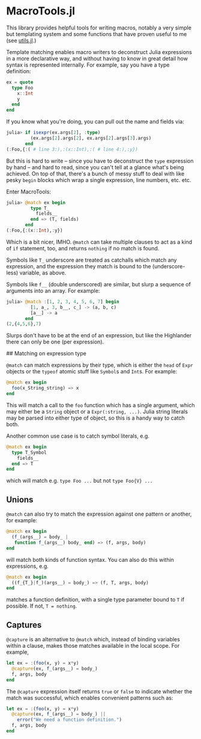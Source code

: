 # MacroTools.jl

This library provides helpful tools for writing macros, notably a very simple
but templating system and some functions that have proven useful to me (see
[utils.jl](src/utils.jl).)

Template matching enables macro writers to deconstruct Julia
expressions in a more declarative way, and without having to know in
great detail how syntax is represented internally. For example, say you
have a type definition:

```julia
ex = quote
  type Foo
    x::Int
    y
  end
end
```

If you know what you're doing, you can pull out the name and fields via:

```julia
julia> if isexpr(ex.args[2], :type)
         (ex.args[2].args[2], ex.args[2].args[3].args)
       end
(:Foo,{:( # line 3:),:(x::Int),:( # line 4:),:y})
```

But this is hard to write – since you have to deconstruct the `type`
expression by hand – and hard to read, since you can't tell at a glance
what's being achieved. On top of that, there's a bunch of messy stuff to
deal with like pesky `begin` blocks which wrap a single expression, line
numbers, etc. etc.

Enter MacroTools:

```julia
julia> @match ex begin
         type T_
           fields__
         end => (T, fields)
       end
(:Foo,{:(x::Int),:y})
```

Which is a bit nicer, IMHO. `@match` can take multiple clauses to act as
a kind of `if` statement, too, and returns `nothing` if no match is
found.

Symbols like `T_` underscore are treated as catchalls which match any
expression, and the expression they match is bound to the
(underscore-less) variable, as above.

Symbols like `f__` (double underscored) are similar, but slurp a
sequence of arguments into an array. For example:

```julia
julia> @match :[1, 2, 3, 4, 5, 6, 7] begin
         [1, a_, 3, b__, c_] -> (a, b, c)
         [a__] -> a
       end
(2,{4,5,6},7)
```

Slurps don't have to be at the end of an expression, but like the
Highlander there can only be one (per expression).

## Matching on expression type

`@match` can match expressions by their type, which is either the `head` of `Expr`
objects or the `typeof` atomic stuff like `Symbol`s and `Int`s. For example:

```julia
@match ex begin
  foo(x_String_string) => x
end
```

This will match a call to the `foo` function which has a single argument, which
may either be a `String` object or a `Expr(:string, ...)`. Julia string literals
may be parsed into either type of object, so this is a handy way to catch both.

Another common use case is to catch symbol literals, e.g.

```julia
@match ex begin
  type T_Symbol
    fields__
  end => T
end
```

which will match e.g. `type Foo ...` but not `type Foo{V} ...`

## Unions

`@match` can also try to match the expression against one pattern or another,
for example:

```julia
@match ex begin
  (f_(args__) = body_ |
   function f_(args__) body_ end) => (f, args, body)
end
```

will match both kinds of function syntax. You can also do this within expressions,
e.g.

```julia
@match ex begin
  ((f_{T_}|f_)(args__) = body_) => (f, T, args, body)
end
```

matches a function definition, with a single type parameter bound to `T` if possible.
If not, `T = nothing`.

## Captures

`@capture` is an alternative to `@match` which, instead of binding variables
within a clause, makes those matches available in the local scope. For example,

```julia
let ex = :(foo(x, y) = x*y)
  @capture(ex, f_(args__) = body_)
  f, args, body
end
```

The `@capture` expression itself returns `true` or `false` to indicate whether
the match was successful, which enables convenient patterns such as:

```julia
let ex = :(foo(x, y) = x*y)
  @capture(ex, f_(args__) = body_) ||
    error("We need a function definition.")
  f, args, body
end
```
